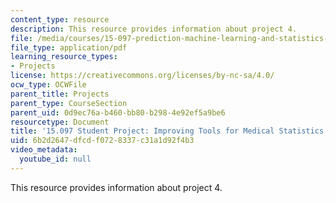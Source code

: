 ```yaml
---
content_type: resource
description: This resource provides information about project 4.
file: /media/courses/15-097-prediction-machine-learning-and-statistics-spring-2012/6b2d2647dfcdf0728337c31a1d92f4b3_MIT15_097S12_proj4.pdf
file_type: application/pdf
learning_resource_types:
- Projects
license: https://creativecommons.org/licenses/by-nc-sa/4.0/
ocw_type: OCWFile
parent_title: Projects
parent_type: CourseSection
parent_uid: 0d9ec76a-b460-bb80-b298-4e92ef5a9be6
resourcetype: Document
title: '15.097 Student Project: Improving Tools for Medical Statistics'
uid: 6b2d2647-dfcd-f072-8337-c31a1d92f4b3
video_metadata:
  youtube_id: null
---
```

This resource provides information about project 4.